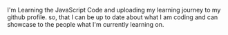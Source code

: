 I'm Learning the JavaScript Code and uploading my learning journey to my github profile. so, that I can be up to date about what I am coding and can showcase to the people
what I'm currently learning on. 


